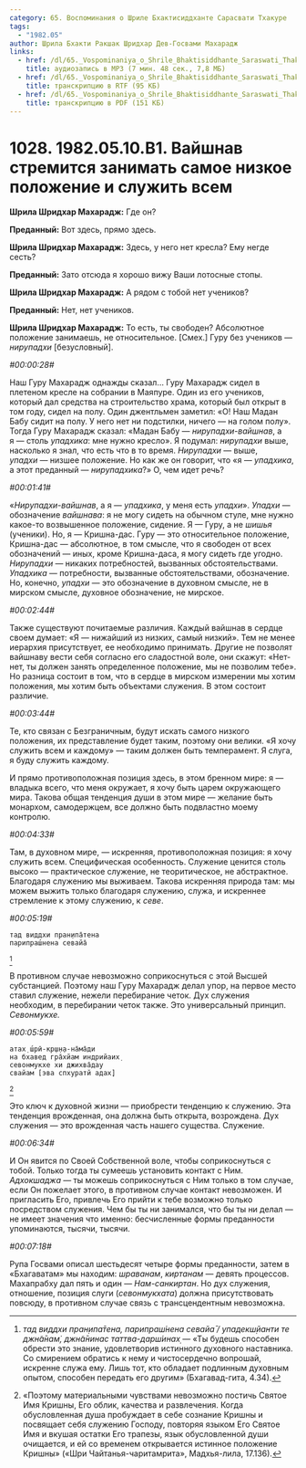 ```yaml
---
category: 65. Воспоминания о Шриле Бхактисиддханте Сарасвати Тхакуре
tags:
  - "1982.05"
author: Шрила Бхакти Ракшак Шридхар Дев-Госвами Махарадж
links:
  - href: /dl/65._Vospominaniya_o_Shrile_Bhaktisiddhante_Saraswati_Thakure/1028_1982.05.10.B1_SridharMj_Vajshnav_stremitsja_zanimat_samoe_nizkoe_polozhenie_i_sluzhit_vsem.mp3
    title: аудиозапись в MP3 (7 мин. 48 сек., 7,8 МБ)
  - href: /dl/65._Vospominaniya_o_Shrile_Bhaktisiddhante_Saraswati_Thakure/1028_1982.05.10.B1_SridharMj_Vajshnav_stremitsja_zanimat_samoe_nizkoe_polozhenie_i_sluzhit_vsem.rtf
    title: транскрипцию в RTF (95 КБ)
  - href: /dl/65._Vospominaniya_o_Shrile_Bhaktisiddhante_Saraswati_Thakure/1028_1982.05.10.B1_SridharMj_Vajshnav_stremitsja_zanimat_samoe_nizkoe_polozhenie_i_sluzhit_vsem.pdf
    title: транскрипцию в PDF (151 КБ)
---
```


# 1028. 1982.05.10.B1. Вайшнав стремится занимать самое низкое положение и служить всем

**Шрила Шридхар Махарадж:** Где он?

**Преданный:** Вот здесь, прямо здесь.

**Шрила Шридхар Махарадж:** Здесь, у него нет кресла? Ему негде сесть?

**Преданный:** Зато отсюда я хорошо вижу Ваши лотосные стопы.

**Шрила Шридхар Махарадж:** А рядом с тобой нет учеников?

**Преданный:** Нет, нет учеников.

**Шрила Шридхар Махарадж:** То есть, ты свободен? Абсолютное положение занимаешь, не относительное. [Смех.] Гуру без учеников — *нирупадхи* [безусловный].

*#00:00:28#*

Наш Гуру Махарадж однажды сказал… Гуру Махарадж сидел в плетеном кресле на собрании в Маяпуре. Один из его учеников, который дал средства на строительство храма, который был открыт в том году, сидел на полу. Один джентльмен заметил: «О! Наш Мадан Бабу сидит на полу. У него нет ни подстилки, ничего — на голом полу». Тогда Гуру Махарадж сказал: «Мадан Бабу — *нирупадхи-вайшнав*, а я — столь *упадхика*: мне нужно кресло». Я подумал: *нирупадхи* выше, насколько я знал, что есть что в то время. *Нирупадхи* — выше, *упадхи* — низшее положение. Но как же он говорит, что «я — *упадхика*, а этот преданный — *нирупадхика*?» О, чем идет речь?

*#00:01:41#*

«*Нирупадхи-вайшнав*, а я — *упадхика*, у меня есть *упадхи*». *Упадхи* — обозначение *вайшнава*: я не могу сидеть на обычном стуле, мне нужно какое-то возвышенное положение, сидение. Я — Гуру, а не *шишья* (ученики). Но, я — Кришна-дас. Гуру — это относительное положение, Кришна-дас — абсолютное, в том смысле, что я свободен от всех обозначений — иных, кроме Кришна-даса, я могу сидеть где угодно. *Нирупадхи* — никаких потребностей, вызванных обстоятельствами. *Упадхика* — потребности, вызванные обстоятельствами, обозначение. Но, конечно, *упадхи* — это обозначение в духовном смысле, не в мирском смысле, духовное обозначение, не мирское.

*#00:02:44#*

Также существуют почитаемые различия. Каждый вайшнав в сердце своем думает: «Я — нижайший из низких, самый низкий». Тем не менее иерархия присутствует, ее необходимо принимать. Другие не позволят вайшнаву вести себя согласно его сладостной воле, они скажут: «Нет-нет, ты должен занять определенное положение, мы не позволим тебе». Но разница состоит в том, что в сердце в мирском измерении мы хотим положения, мы хотим быть объектами служения. В этом состоит различие.

*#00:03:44#*

Те, кто связан с Безграничным, будут искать самого низкого положения, их представление будет таким, поэтому они велики. «Я хочу служить всем и каждому» — таким должен быть темперамент. Я слуга, я буду служить каждому.

И прямо противоположная позиция здесь, в этом бренном мире: я — владыка всего, что меня окружает, я хочу быть царем окружающего мира. Такова общая тенденция души в этом мире — желание быть монархом, самодержцем, все должно быть подвластно моему контролю.

*#00:04:33#*

Там, в духовном мире, — искренняя, противоположная позиция: я хочу служить всем. Специфическая особенность. Служение ценится столь высоко — практическое служение, не теоритическое, не абстрактное. Благодаря служению мы выживаем. Такова искренняя природа там: мы можем выжить только благодаря служению, служа, и искреннее стремление к этому служению, к *севе*.

*#00:05:19#*

    тад виддхи пран̣ипа̄тена
    парипраш́нена севайа̄
[^_ftn1]

В противном случае невозможно соприкоснуться с этой Высшей субстанцией. Поэтому наш Гуру Махарадж делал упор, на первое место ставил служение, нежели перебирание четок. Дух служения необходим, в перебирании четок также. Это универсальный принцип. *Севонмукхе.*

*#00:05:59#*

    атах̣ ш́рӣ-кр̣ш̣н̣а-на̄ма̄ди
    на бхавед гра̄хйам индрийаих̣
    севонмукхе хи джихва̄дау
    свайам [эва спхуратй адах̣]
[^_ftn2]

Это ключ к духовной жизни — приобрести тенденцию к служению. Эта тенденция врожденная, она должна быть открыта, возрождена. Дух служения — это врожденная часть нашего существа. Служение.

*#00:06:34#*

И Он явится по Своей Собственной воле, чтобы соприкоснуться с тобой. Только тогда ты сумеешь установить контакт с Ним. *Адхокшаджа* — ты можешь соприкоснуться с Ним только в том случае, если Он пожелает этого, в противном случае контакт невозможен. И пригласить Его, привлечь Его прийти к тебе возможно только посредством служения. Чем бы ты ни занимался, что бы ты ни делал — не имеет значения что именно: бесчисленные формы преданности упоминаются, тысячи, тысячи.

*#00:07:18#*

Рупа Госвами описал шестьдесят четыре формы преданности, затем в «Бхагаватам» мы находим: *шраванам*, *киртанам* — девять процессов. Махапрабху дал пять и один — *Нам-санкиртан*. Но дух служения, отношение, позиция слуги (*севонмукхата*) должна присутствовать повсюду, в противном случае связь с трансцендентным невозможна.



[^_ftn1]: *тад виддхи пран̣ипа̄тена, парипраш́нена севайа̄ / упадекш̣йанти те джн̃а̄нам̇, джн̃а̄нинас таттва-дарш́инах̣* — «Ты будешь способен обрести это знание, удовлетворив истинного духовного наставника. Со смирением обратись к нему и чистосердечно вопрошай, искренне служа ему. Лишь тот, кто обладает подлинным духовным опытом, способен передать его другим» (Бхагавад-гита, 4.34).

[^_ftn2]: «Поэтому материальными чувствами невозможно постичь Святое Имя Кришны, Его облик, качества и развлечения. Когда обусловленная душа пробуждает в себе сознание Кришны и посвящает себя служению Господу, повторяя языком Его Святое Имя и вкушая остатки Его трапезы, язык обусловленной души очищается, и ей со временем открывается истинное положение Кришны» («Шри Чайтанья-чаритамрита», Мадхья-лила, 17.136).

